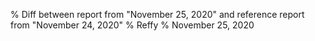 % Diff between report from "November 25, 2020" and reference report from "November 24, 2020"
% Reffy
% November 25, 2020


